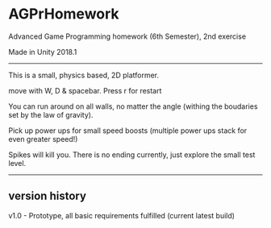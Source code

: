 # AGPrHomework #

Advanced Game Programming homework (6th Semester), 2nd exercise

Made in Unity 2018.1

---

This is a small, physics based, 2D platformer.

move with W, D & spacebar. Press r for restart

You can run around on all walls, no matter the angle (withing the boudaries set by the law of gravity).

Pick up power ups for small speed boosts (multiple power ups stack for even greater speed!)

Spikes will kill you. There is no ending currently, just explore the small test level.

---

## version history ##

v1.0 - Prototype, all basic requirements fulfilled (current latest build)